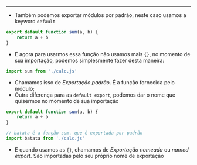 ___
- Também podemos exportar módulos por padrão, neste caso usamos a keyword `default`
```js
export default function sum(a, b) {
	return a + b
}
```
- E agora para usarmos essa função não usamos mais `{}`, no momento de sua importação, podemos simplesmente fazer desta maneira:
```js
import sum from './calc.js'
```
- Chamamos isso de *Exportação padrão*. É a função fornecida pelo módulo;
- Outra diferença para as `default export`, podemos dar o nome que quisermos no momento de sua importação
```js
export default function sum(a, b) {
	return a + b
}

// batata é a função sum, que é exportada por padrão
import batata from './calc.js'
```
- E quando usamos as `{}`, chamamos de *Exportação nomeada* ou *named export*. São importadas pelo seu próprio nome de exportação